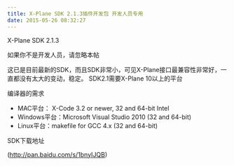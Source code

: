 ```yaml
---
title: X-Plane SDK 2.1.3插件开发包 开发人员专用
date: 2015-05-26 08:32:27
---
```


X-Plane SDK 2.1.3

如果你不是开发人员，请忽略本帖

这已是目前最新的SDK，而且SDK非常小，可见X-Plane接口最兼容性非常好，一直都没有太大的变动，稳定。
SDK2.1需要X-Plane 10以上的平台

编译器的需求


* MAC平台： X-Code 3.2 or newer, 32 and 64-bit Intel
* Windows平台：Microsoft Visual Studio 2010 (32 and 64-bit)
* Linux平台：makefile for GCC 4.x (32 and 64-bit)




SDK下载地址


(http://pan.baidu.com/s/1bnyIJQB)


